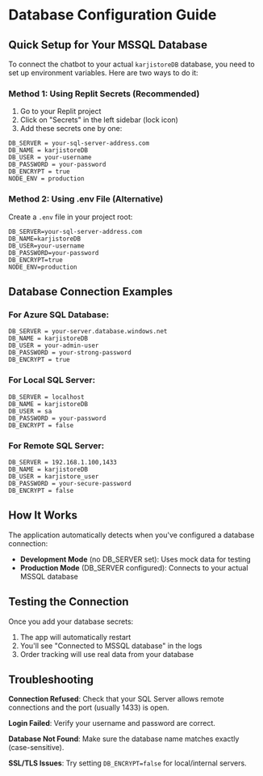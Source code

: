 # Database Configuration Guide

## Quick Setup for Your MSSQL Database

To connect the chatbot to your actual `karjistoreDB` database, you need to set up environment variables. Here are two ways to do it:

### Method 1: Using Replit Secrets (Recommended)
1. Go to your Replit project
2. Click on "Secrets" in the left sidebar (lock icon)
3. Add these secrets one by one:

```
DB_SERVER = your-sql-server-address.com
DB_NAME = karjistoreDB  
DB_USER = your-username
DB_PASSWORD = your-password
DB_ENCRYPT = true
NODE_ENV = production
```

### Method 2: Using .env File (Alternative)
Create a `.env` file in your project root:

```env
DB_SERVER=your-sql-server-address.com
DB_NAME=karjistoreDB
DB_USER=your-username
DB_PASSWORD=your-password
DB_ENCRYPT=true
NODE_ENV=production
```

## Database Connection Examples

### For Azure SQL Database:
```
DB_SERVER = your-server.database.windows.net
DB_NAME = karjistoreDB
DB_USER = your-admin-user
DB_PASSWORD = your-strong-password
DB_ENCRYPT = true
```

### For Local SQL Server:
```
DB_SERVER = localhost
DB_NAME = karjistoreDB  
DB_USER = sa
DB_PASSWORD = your-password
DB_ENCRYPT = false
```

### For Remote SQL Server:
```
DB_SERVER = 192.168.1.100,1433
DB_NAME = karjistoreDB
DB_USER = karjistore_user
DB_PASSWORD = your-secure-password
DB_ENCRYPT = false
```

## How It Works

The application automatically detects when you've configured a database connection:
- **Development Mode** (no DB_SERVER set): Uses mock data for testing
- **Production Mode** (DB_SERVER configured): Connects to your actual MSSQL database

## Testing the Connection

Once you add your database secrets:
1. The app will automatically restart
2. You'll see "Connected to MSSQL database" in the logs
3. Order tracking will use real data from your database

## Troubleshooting

**Connection Refused**: Check that your SQL Server allows remote connections and the port (usually 1433) is open.

**Login Failed**: Verify your username and password are correct.

**Database Not Found**: Make sure the database name matches exactly (case-sensitive).

**SSL/TLS Issues**: Try setting `DB_ENCRYPT=false` for local/internal servers.